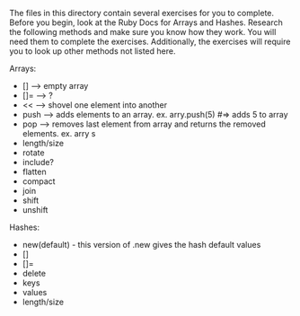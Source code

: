The files in this directory contain several exercises for you to complete. Before you begin, look at the Ruby Docs for Arrays and Hashes. Research the following methods and make sure you know how they work. You will need them to complete the exercises. Additionally, the exercises will require you to look up other methods not listed here.

Arrays:

* [] --> empty array
* []= --> ?
* << --> shovel one element into another  
* push --> adds elements to an array. ex. arry.push(5) #=> adds 5 to array
* pop --> removes last element from array and returns the removed elements. ex. arry s
* length/size
* rotate
* include?
* flatten
* compact
* join
* shift
* unshift

Hashes:

* new(default) - this version of .new gives the hash default values
* []
* []=
* delete
* keys
* values
* length/size
